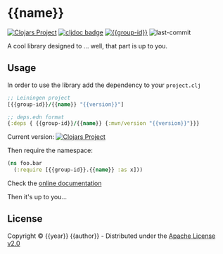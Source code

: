 # {{name}}
[![Clojars Project](https://img.shields.io/clojars/v/{{group-id}}/{{name}}.svg)](https://clojars.org/{{group-id}}/{{name}})  [![cljdoc badge](https://cljdoc.org/badge/{{group-id}}/{{name}})](https://cljdoc.org/d/{{group-id}}/{{name}}/CURRENT) [![{{group-id}}](https://circleci.com/gh/{{group-id}}/{{name}}.svg?style=shield)](https://circleci.com/gh/{{group-id}}/{{name}}) ![last-commit](https://img.shields.io/github/last-commit/{{github-user}}/{{name}}.svg)

A cool library designed to ... well, that part is up to you.

## Usage

In order to use the library add the dependency to your `project.clj`

``` clojure
;; Leiningen project
[{{group-id}}/{{name}} "{{version}}"]

;; deps.edn format
{:deps { {{group-id}}/{{name}} {:mvn/version "{{version}}"}}}
```

Current version: [![Clojars Project](https://img.shields.io/clojars/v/{{group-id}}/{{name}}.svg)](https://clojars.org/{{group-id}}/{{name}})


Then require the namespace:

``` clojure
(ns foo.bar
  (:require [{{group-id}}.{{name}} :as x]))
```

Check the [online documentation](https://cljdoc.org/d/{{group-id}}/{{name}}/CURRENT)

Then it's up to you...

## License

Copyright © {{year}} {{author}} - Distributed under the [Apache License v2.0](http://www.apache.org/licenses/LICENSE-2.0)
